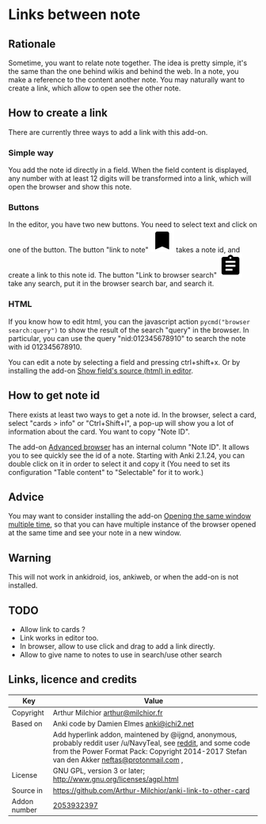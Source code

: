 # Links between note
## Rationale
Sometime, you want to relate note together. The idea is pretty simple,
it's the same than the one behind wikis and behind the web. In a note,
you make a reference to the content another note. You may naturally
want to create a link, which allow to open see the other note.

## How to create a link
There are currently three ways to add a link with this add-on.

### Simple way
You add the note id directly in a field. When the field content is
displayed, any number with at least 12 digits will be transformed into
a link, which will open the browser and show this note.

### Buttons
In the editor, you have two new buttons. You need to select text and click on one of the button. The button "link to note" ![Link to note](icons/note.svg) takes a note id, and create a link to this note id. The button "Link to browser search" ![Link to browser search](icons/browser.svg) take any search, put it in the browser search bar, and search it.

### HTML
If you know how to edit html, you can the javascript action `pycmd("browser search:query")` to show the result of the search "query" in the browser. In particular, you can use the query "nid:012345678910" to search the note with id 012345678910.

You can edit a note by selecting a field and pressing ctrl+shift+x. Or by installing the add-on [Show field's source (html) in editor](https://ankiweb.net/shared/info/1574324795).

## How to get note id
There exists at least two ways to get a note id. In the browser, select a card, select "cards > info" or "Ctrl+Shift+I", a pop-up will show you a lot of information about the card. You want to copy "Note ID".

The add-on [Advanced browser](https://ankiweb.net/shared/info/874215009) has an internal column "Note ID". It allows you to see quickly see the id of a note. Starting with Anki 2.1.24, you can double click on it in order to select it and copy it (You need to set its configuration "Table content" to "Selectable" for it to work.)

## Advice
You may want to consider installing the add-on [Opening the same window multiple time](https://ankiweb.net/shared/info/354407385), so that you can have multiple instance of the browser opened at the same time and see your note in a new window.

## Warning
This will not work in ankidroid, ios, ankiweb, or when the add-on is not installed.

## TODO
* Allow link to cards ?
* Link works in editor too.
* In browser, allow to use click and drag to add a link directly.
* Allow to give name to notes to use in search/use other search

## Links, licence and credits

Key         |Value
------------|-------------------------------------------------------------------
Copyright   | Arthur Milchior <arthur@milchior.fr>
Based on    | Anki code by Damien Elmes <anki@ichi2.net>
            | Add hyperlink addon, maintened by @ijgnd, anonymous, probably reddit user /u/NavyTeal, see [reddit](https://www.reddit.com/r/Anki/comments/9t7acy/bringing_markdown_to_anki_21/), and some code from the Power Format Pack: Copyright 2014-2017 Stefan van den Akker <neftas@protonmail.com> , 
License     | GNU GPL, version 3 or later; http://www.gnu.org/licenses/agpl.html
Source in   | https://github.com/Arthur-Milchior/anki-link-to-other-card
Addon number| [2053932397](https://ankiweb.net/shared/info/2053932397)
